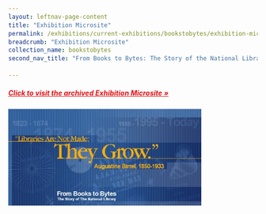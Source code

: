 ```yaml
---
layout: leftnav-page-content
title: "Exhibition Microsite"
permalink: /exhibitions/current-exhibitions/bookstobytes/exhibition-microsite/
breadcrumb: "Exhibition Microsite"
collection_name: bookstobytes
second_nav_title: "From Books to Bytes: The Story of the National Library"

---
```


<h5><a href="https://eresources.nlb.gov.sg/webarchives/wayback/20150724091101/http:/www.nlb.gov.sg/exhibitions/bookstobytes/home/index.html" target="_blank" style="color:#E21216;">Click to visit the archived Exhibition Microsite &#187;</a></h5>

<img src="/images/event-images/frombooks/from-books-to-bytes-microsite.jpg">